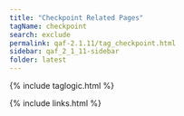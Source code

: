 ```yaml
---
title: "Checkpoint Related Pages"
tagName: checkpoint
search: exclude
permalink: qaf-2.1.11/tag_checkpoint.html
sidebar: qaf_2_1_11-sidebar
folder: latest
---
```

{% include taglogic.html %}

{% include links.html %}
